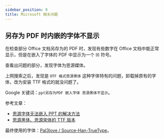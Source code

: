 ```yaml
---
sidebar_position: 9
title: Microsoft 相关问题
---
```


## 另存为 PDF 时内嵌的字体不显示

在检查部分 Office 文档另存为的 PDF 时，发现有些数字在 Office 文档中能正常显示，但是在嵌入了字体的 PDF 中显示为一个 ☒ 符号。

查看出问题的部分，发现字体为思源媒体。

上网搜索之后，发现是 `OTF 格式思源黑体` 这种字体特有的问题，卸载掉原有的字体，改为安装 TTF 格式的就没问题了。

Google 关键词：`ppt另存为PDF 嵌入字体 思源黑体不显示`。

参考文章：

- [思源字体无法嵌入 PPT 的解决方法](https://blog.jasongzy.com/source-ttf.html)
- [思源黑体、思源宋体的 TTF 版本](https://www.v2ex.com/t/399030)

最终使用的字体：[Pal3love / Source-Han-TrueType](https://github.com/Pal3love/Source-Han-TrueType)。
